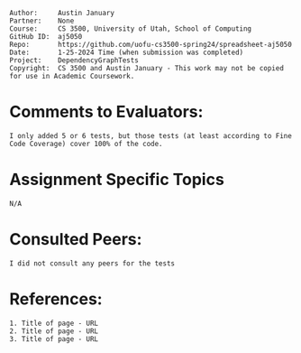 ﻿```
Author:     Austin January
Partner:    None
Course:     CS 3500, University of Utah, School of Computing
GitHub ID:  aj5050
Repo:       https://github.com/uofu-cs3500-spring24/spreadsheet-aj5050
Date:       1-25-2024 Time (when submission was completed) 
Project:    DependencyGraphTests
Copyright:  CS 3500 and Austin January - This work may not be copied for use in Academic Coursework.
```

# Comments to Evaluators:
    I only added 5 or 6 tests, but those tests (at least according to Fine Code Coverage) cover 100% of the code. 

# Assignment Specific Topics
    N/A

# Consulted Peers:
    I did not consult any peers for the tests
# References:

    1. Title of page - URL
    2. Title of page - URL
    3. Title of page - URL